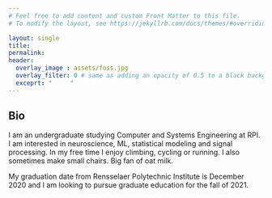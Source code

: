 ```yaml
---
# Feel free to add content and custom Front Matter to this file.
# To modify the layout, see https://jekyllrb.com/docs/themes/#overriding-theme-defaults

layout: single
title:
permalink:
header:
  overlay_image : assets/foss.jpg
  overlay_filter: 0 # same as adding an opacity of 0.5 to a black background
  exceprt: "     "
---
```


## Bio

I am an undergraduate studying Computer and Systems Engineering at RPI.
I am interested in neuroscience, ML, statistical modeling and signal processing. In my free time I enjoy climbing, cycling or running. I also sometimes make small chairs. Big fan of oat milk.

My graduation date from Rensselaer Polytechnic Institute is December 2020 and I am looking to pursue graduate education for the fall of 2021.
